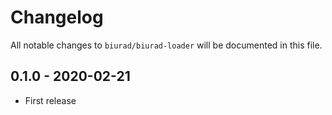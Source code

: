 # Changelog

All notable changes to `biurad/biurad-loader` will be documented in this file.

## 0.1.0 - 2020-02-21

- First release
